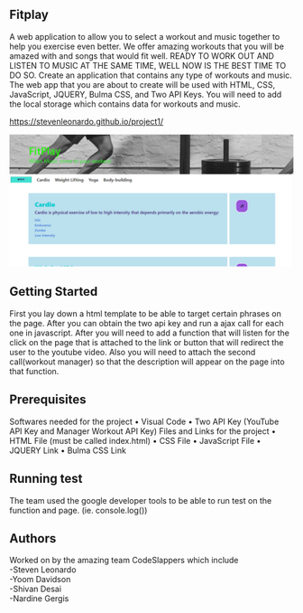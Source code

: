 <h2>Fitplay</h2>
A web application to allow you to select a workout and music together to help you exercise even better. We offer amazing workouts that you will be amazed with and songs that would fit well. READY TO WORK OUT AND LISTEN TO MUSIC AT THE SAME TIME, WELL NOW IS THE BEST TIME TO DO SO.
Create an application that contains any type of workouts and music. The web app that you are about to create will be used with HTML, CSS, JavaScript, JQUERY, Bulma CSS, and Two API Keys. You will need to add the local storage which contains data for workouts and music.

https://stevenleonardo.github.io/project1/


![](Untitled.png)

<h2>Getting Started</h2>
First you lay down a html template to be able to target certain phrases on the page. After you can obtain the two
api key and run a ajax call for each one in javascript. After you will need to add a function that will listen for the
click on the page that is attached to the link or button that will redirect the user to the youtube video. Also you
will need to attach the second call(workout manager) so that the description will appear on the page into that function.

<h2>Prerequisites</h2>
Softwares needed for the project
    •   Visual Code
    •   Two API Key (YouTube API Key and Manager Workout API Key)
Files and Links for the project
    •   HTML File (must be called index.html)
    •   CSS File
    •   JavaScript File
    •   JQUERY Link
    •   Bulma CSS Link

<h2>Running test</h2>
The team used the google developer tools to be able to run test on the function and page. (ie. console.log())

<h2>Authors</h2>
Worked on by the amazing team CodeSlappers which include
<br>
-Steven Leonardo
<br>
-Yoom Davidson
<br>
-Shivan Desai
<br>
-Nardine Gergis